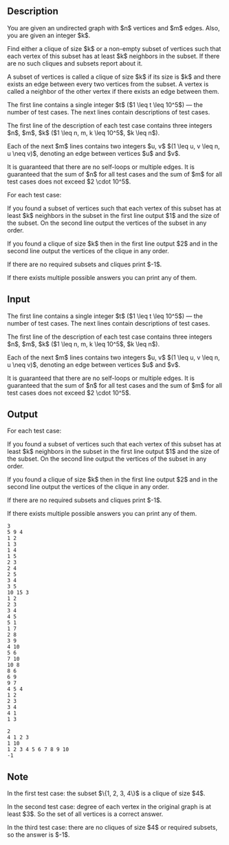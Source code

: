 ## Description

<div><p>You are given an undirected graph with $n$ vertices and $m$ edges. Also, you are given an integer $k$.</p><p>Find either a clique of size $k$ or a non-empty subset of vertices such that each vertex of this subset has at least $k$ neighbors in the subset. If there are no such cliques and subsets report about it.</p><p>A subset of vertices is called a clique of size $k$ if its size is $k$ and there exists an edge between every two vertices from the subset. A vertex is called a neighbor of the other vertex if there exists an edge between them.</p></div><div class="input-specification"><p>The first line contains a single integer $t$ ($1 \leq t \leq 10^5$)&nbsp;— the number of test cases. The next lines contain descriptions of test cases.</p><p>The first line of the description of each test case contains three integers $n$, $m$, $k$ ($1 \leq n, m, k \leq 10^5$, $k \leq n$).</p><p>Each of the next $m$ lines contains two integers $u, v$ $(1 \leq u, v \leq n, u \neq v)$, denoting an edge between vertices $u$ and $v$.</p><p>It is guaranteed that there are no self-loops or multiple edges. It is guaranteed that the sum of $n$ for all test cases and the sum of $m$ for all test cases does not exceed $2 \cdot 10^5$.</p></div><div class="output-specification"><p>For each test case: </p><p>If you found a subset of vertices such that each vertex of this subset has at least $k$ neighbors in the subset in the first line output $1$ and the size of the subset. On the second line output the vertices of the subset in any order.</p><p>If you found a clique of size $k$ then in the first line output $2$ and in the second line output the vertices of the clique in any order.</p><p>If there are no required subsets and cliques print $-1$.</p><p>If there exists multiple possible answers you can print any of them.</p></div>

## Input

<p>The first line contains a single integer $t$ ($1 \leq t \leq 10^5$)&nbsp;— the number of test cases. The next lines contain descriptions of test cases.</p><p>The first line of the description of each test case contains three integers $n$, $m$, $k$ ($1 \leq n, m, k \leq 10^5$, $k \leq n$).</p><p>Each of the next $m$ lines contains two integers $u, v$ $(1 \leq u, v \leq n, u \neq v)$, denoting an edge between vertices $u$ and $v$.</p><p>It is guaranteed that there are no self-loops or multiple edges. It is guaranteed that the sum of $n$ for all test cases and the sum of $m$ for all test cases does not exceed $2 \cdot 10^5$.</p>

## Output

<p>For each test case: </p><p>If you found a subset of vertices such that each vertex of this subset has at least $k$ neighbors in the subset in the first line output $1$ and the size of the subset. On the second line output the vertices of the subset in any order.</p><p>If you found a clique of size $k$ then in the first line output $2$ and in the second line output the vertices of the clique in any order.</p><p>If there are no required subsets and cliques print $-1$.</p><p>If there exists multiple possible answers you can print any of them.</p>





```input1
3
5 9 4
1 2
1 3
1 4
1 5
2 3
2 4
2 5
3 4
3 5
10 15 3
1 2
2 3
3 4
4 5
5 1
1 7
2 8
3 9
4 10
5 6
7 10
10 8
8 6
6 9
9 7
4 5 4
1 2
2 3
3 4
4 1
1 3
```




```output1
2
4 1 2 3 
1 10
1 2 3 4 5 6 7 8 9 10 
-1
```



## Note

<p>In the first test case: the subset $\{1, 2, 3, 4\}$ is a clique of size $4$.</p><p>In the second test case: degree of each vertex in the original graph is at least $3$. So the set of all vertices is a correct answer.</p><p>In the third test case: there are no cliques of size $4$ or required subsets, so the answer is $-1$.</p>
